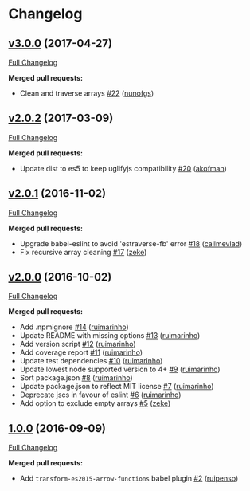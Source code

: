 # Changelog

## [v3.0.0](https://github.com/seegno/clean-deep/tree/v3.0.0) (2017-04-27)
[Full Changelog](https://github.com/seegno/clean-deep/compare/v2.0.2...v3.0.0)

**Merged pull requests:**

- Clean and traverse arrays [\#22](https://github.com/seegno/clean-deep/pull/22) ([nunofgs](https://github.com/nunofgs))

## [v2.0.2](https://github.com/seegno/clean-deep/tree/v2.0.2) (2017-03-09)
[Full Changelog](https://github.com/seegno/clean-deep/compare/v2.0.1...v2.0.2)

**Merged pull requests:**

- Update dist to es5 to keep uglifyjs compatibility [\#20](https://github.com/seegno/clean-deep/pull/20) ([akofman](https://github.com/akofman))

## [v2.0.1](https://github.com/seegno/clean-deep/tree/v2.0.1) (2016-11-02)
[Full Changelog](https://github.com/seegno/clean-deep/compare/v2.0.0...v2.0.1)

**Merged pull requests:**

- Upgrade babel-eslint to avoid 'estraverse-fb' error [\#18](https://github.com/seegno/clean-deep/pull/18) ([callmevlad](https://github.com/callmevlad))
- Fix recursive array cleaning [\#17](https://github.com/seegno/clean-deep/pull/17) ([zeke](https://github.com/zeke))

## [v2.0.0](https://github.com/seegno/clean-deep/tree/v2.0.0) (2016-10-02)
[Full Changelog](https://github.com/seegno/clean-deep/compare/1.0.0...v2.0.0)

**Merged pull requests:**

- Add .npmignore [\#14](https://github.com/seegno/clean-deep/pull/14) ([ruimarinho](https://github.com/ruimarinho))
- Update README with missing options [\#13](https://github.com/seegno/clean-deep/pull/13) ([ruimarinho](https://github.com/ruimarinho))
- Add version script [\#12](https://github.com/seegno/clean-deep/pull/12) ([ruimarinho](https://github.com/ruimarinho))
- Add coverage report [\#11](https://github.com/seegno/clean-deep/pull/11) ([ruimarinho](https://github.com/ruimarinho))
- Update test dependencies [\#10](https://github.com/seegno/clean-deep/pull/10) ([ruimarinho](https://github.com/ruimarinho))
- Update lowest node supported version to 4+ [\#9](https://github.com/seegno/clean-deep/pull/9) ([ruimarinho](https://github.com/ruimarinho))
- Sort package.json [\#8](https://github.com/seegno/clean-deep/pull/8) ([ruimarinho](https://github.com/ruimarinho))
- Update package.json to reflect MIT license [\#7](https://github.com/seegno/clean-deep/pull/7) ([ruimarinho](https://github.com/ruimarinho))
- Deprecate jscs in favour of eslint [\#6](https://github.com/seegno/clean-deep/pull/6) ([ruimarinho](https://github.com/ruimarinho))
- Add option to exclude empty arrays [\#5](https://github.com/seegno/clean-deep/pull/5) ([zeke](https://github.com/zeke))

## [1.0.0](https://github.com/seegno/clean-deep/tree/1.0.0) (2016-09-09)
[Full Changelog](https://github.com/seegno/clean-deep/compare/0.0.1...1.0.0)

**Merged pull requests:**

- Add `transform-es2015-arrow-functions` babel plugin [\#2](https://github.com/seegno/clean-deep/pull/2) ([ruipenso](https://github.com/ruipenso))

